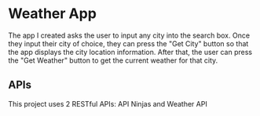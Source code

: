 # Weather App
The app I created asks the user to input any city into the search box. Once they input their city of choice, they can press the "Get City" button so that the app displays the city location information. After that, the user can press the "Get Weather" button to get the current weather for that city.

## APIs
This project uses 2 RESTful APIs: API Ninjas and Weather API


